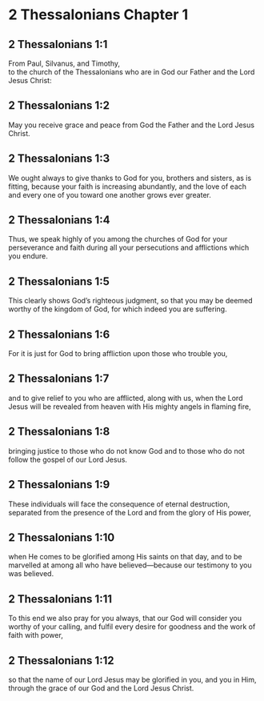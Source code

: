 # 2 Thessalonians Chapter 1

## 2 Thessalonians 1:1

From Paul, Silvanus, and Timothy,  
to the church of the Thessalonians who are in God our Father and the Lord Jesus Christ:

## 2 Thessalonians 1:2

May you receive grace and peace from God the Father and the Lord Jesus Christ.

## 2 Thessalonians 1:3

We ought always to give thanks to God for you, brothers and sisters, as is fitting, because your faith is increasing abundantly, and the love of each and every one of you toward one another grows ever greater.

## 2 Thessalonians 1:4

Thus, we speak highly of you among the churches of God for your perseverance and faith during all your persecutions and afflictions which you endure.

## 2 Thessalonians 1:5

This clearly shows God’s righteous judgment, so that you may be deemed worthy of the kingdom of God, for which indeed you are suffering.

## 2 Thessalonians 1:6

For it is just for God to bring affliction upon those who trouble you,

## 2 Thessalonians 1:7

and to give relief to you who are afflicted, along with us, when the Lord Jesus will be revealed from heaven with His mighty angels in flaming fire,

## 2 Thessalonians 1:8

bringing justice to those who do not know God and to those who do not follow the gospel of our Lord Jesus.

## 2 Thessalonians 1:9

These individuals will face the consequence of eternal destruction, separated from the presence of the Lord and from the glory of His power,

## 2 Thessalonians 1:10

when He comes to be glorified among His saints on that day, and to be marvelled at among all who have believed—because our testimony to you was believed.

## 2 Thessalonians 1:11

To this end we also pray for you always, that our God will consider you worthy of your calling, and fulfil every desire for goodness and the work of faith with power,

## 2 Thessalonians 1:12

so that the name of our Lord Jesus may be glorified in you, and you in Him, through the grace of our God and the Lord Jesus Christ.
